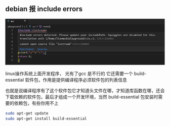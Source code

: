 
## debian 报 include errors
<img src="./assets/include_errors.png"><img>

linux操作系统上面开发程序， 光有了gcc 是不行的 它还需要一个 build-essential 软件包，作用是提供编译程序必须软件包的列表信息

也就是说编译程序有了这个软件包它才知道头文件在哪，才知道库函数在哪，还会下载依赖的软件包，最后才组成一个开发环境，当然 build-essential 包安装时需要的依赖包，有些你用不上

```bash
sudo apt-get update
sudo apt-get install build-essential
```